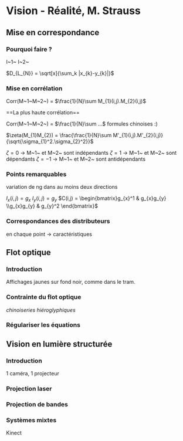# Vision - Réalité, M. Strauss

## Mise en correspondance

### Pourquoi faire ?

I~1~ I~2~

$D_{L_{N}} = \sqrt[x]{\sum_k |x_{k}-y_{k}|}$

### Mise en corrélation

Corr(M~1~M~2~) = $\frac{1}{N}\sum M_{1}(i,j).M_{2}(i,j)$

==La plus haute corrélation==

Corr(M~1~M~2~) = $\frac{1}{N}\sum ...$ formules chinoises :)

$\zeta(M_{1}M_{2}) = \frac{\frac{1}{N}\sum M'_{1}(i,j).M'_{2}(i,j)}{\sqrt{\sigma_{1}^2.\sigma_{2}^2}}$

$\zeta = 0$ -> M~1~ et M~2~ sont indépendants
$\zeta = 1$ -> M~1~ et M~2~ sont dépendants
$\zeta = -1$ -> M~1~ et M~2~ sont antidépendants

### Points remarquables

variation de ng dans au moins deux directions

$I_{x}(i,j) = g_{x}$
$I_{y}(i,j) = g_{y}$
$C(i,j) = \begin{bmatrix}g_{x}^1 & g_{x}g_{y} \\g_{x}g_{y} & g_{y}^2 \end{bmatrix}$

### Correspondances des distributeurs

en chaque point -> caractéristiques

## Flot optique

### Introduction

Affichages jaunes sur fond noir, comme dans le tram.

### Contrainte du flot optique

*chinoiseries hiéroglyphiques*

### Régulariser les équations

## Vision en lumière structurée

### Introduction

1 caméra, 1 projecteur

### Projection laser

### Projection de bandes

### Systèmes mixtes

Kinect